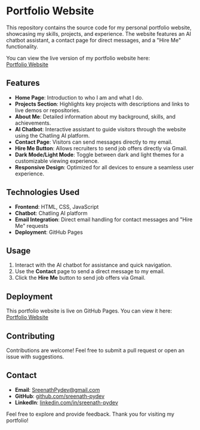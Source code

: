 
# Portfolio Website 

This repository contains the source code for my personal portfolio website, showcasing my skills, projects, and experience. The website features an AI chatbot assistant, a contact page for direct messages, and a "Hire Me" functionality.

You can view the live version of my portfolio website here:  
[Portfolio Website](https://sreenath-pydev.github.io/sreenath.portfolio)
## Features

- **Home Page**: Introduction to who I am and what I do.
- **Projects Section**: Highlights key projects with descriptions and links to live demos or repositories.
- **About Me**: Detailed information about my background, skills, and achievements.
- **AI Chatbot**: Interactive assistant to guide visitors through the website using the Chatling AI platform.
- **Contact Page**: Visitors can send messages directly to my email.
- **Hire Me Button**: Allows recruiters to send job offers directly via Gmail.
- **Dark Mode/Light Mode**: Toggle between dark and light themes for a customizable viewing experience.
- **Responsive Design**: Optimized for all devices to ensure a seamless user experience.

## Technologies Used

- **Frontend**: HTML, CSS, JavaScript
- **Chatbot**: Chatling AI platform
- **Email Integration**: Direct email handling for contact messages and "Hire Me" requests
- **Deployment**: GitHub Pages

## Usage

1. Interact with the AI chatbot for assistance and quick navigation.
2. Use the **Contact** page to send a direct message to my email.
3. Click the **Hire Me** button to send job offers via Gmail.

## Deployment

This portfolio website is live on GitHub Pages. You can view it here:  
[Portfolio Website](https://sreenath-pydev.github.io/sreenath.portfolio)

## Contributing

Contributions are welcome! Feel free to submit a pull request or open an issue with suggestions.

## Contact

- **Email**: [SreenathPydev@gmail.com](mailto:SreenathPydev@gmail.com)  
- **GitHub**: [github.com/sreenath-pydev](https://github.com/sreenath-pydev)  
- **LinkedIn**: [linkedin.com/in/sreenath-pydev](https://linkedin.com/in/sreenath-pydev)




Feel free to explore and provide feedback. Thank you for visiting my portfolio!
